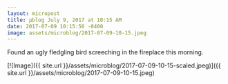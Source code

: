 ```yaml
---
layout: micropost
title: μblog July 9, 2017 at 10:15 AM
date: 2017-07-09 10:15:56 -0400
image: assets/microblog/2017-07-09-10-15.jpeg
---
```

Found an ugly fledgling bird screeching in the fireplace this morning.

[![Image]({{ site.url }}/assets/microblog/2017-07-09-10-15-scaled.jpeg)]({{ site.url }}/assets/microblog/2017-07-09-10-15.jpeg)